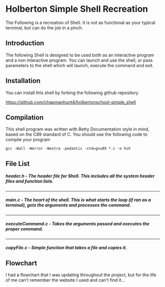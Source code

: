 
# Holberton Simple Shell Recreation

The Following is a recreation of Shell. It is not as functional as your typical terminal, but can do the job in a pinch. 




## Introduction

The following Shell is designed to be used both as an interactive program and a non interactive program. You can launch and use the shell, or pass parameters to the shell which will launch, execute the command and exit. 


## Installation

You can install this shell by forking the following github repository

https://github.com/chapmanhunt4/holbertonschool-simple_shell


## Compilation

This shell program was written with Betty Documentation style in mind, based on the C89 standard of C. You should use the following code to compile your program

```
gcc -Wall -Werror -Wextra -pedantic -std=gnu89 *.c -o hsh
```


## File List

##### header.h - The header file for Shell. This includes all the system header files and function lists.
____
##### main.c - The heart of the shell. This is what starts the loop (if ran as a terminal), gets the arguments and processes the command.
____
##### executeCommand.c - Takes the arguments passed and executes the proper command.
____
##### copyFile.c - Simple function that takes a file and copies it.
## Flowchart

I had a flowchart that I was updating throughout the project, but for the life of me can't remember the website I used and can't find it... 
